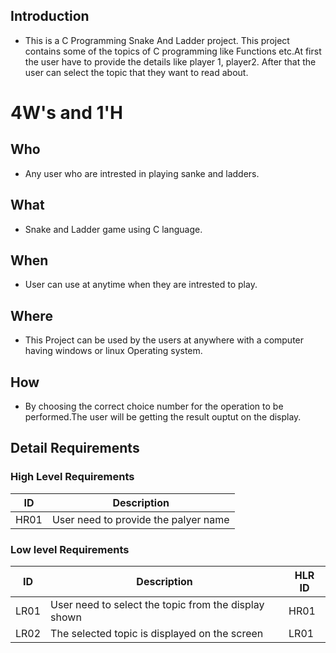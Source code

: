## Introduction
* This is a C Programming Snake And Ladder project. This project contains some of the topics of C programming like  Functions etc.At first the user have to provide the details like player 1, player2. After that the user can select the topic that they want to read about. 
# 4W&#39;s and 1&#39;H
## Who
* Any user who are intrested in playing sanke and ladders.
## What
* Snake and Ladder game using C language.
## When
*   User can use at anytime when they are intrested to play.
## Where
*   This Project can be used by the users at anywhere with a computer having windows or linux Operating system.
## How
*   By choosing the correct choice number for the operation to be performed.The user will be getting the result ouptut on the display.
## Detail Requirements
### High Level Requirements 
| ID | Description |  
| ----- | ----- | 
| HR01 | User need to provide the palyer name | 
### Low level Requirements
| ID | Description | HLR ID |
| ------ | --------- | ------ | 
| LR01 | User need to select the topic from the display shown | HR01 |
| LR02 | The selected topic is displayed on the screen | LR01 |
